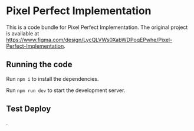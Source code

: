 
  # Pixel Perfect Implementation

  This is a code bundle for Pixel Perfect Implementation. The original project is available at https://www.figma.com/design/LycQLVWs0XabWDPoqEPwhe/Pixel-Perfect-Implementation.

  ## Running the code

  Run `npm i` to install the dependencies.

  Run `npm run dev` to start the development server.

  ## Test Deploy
  .
  